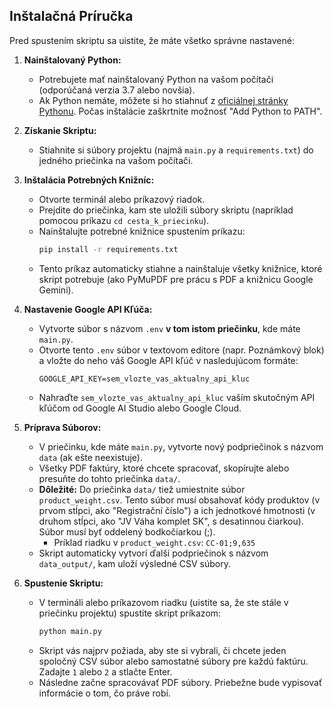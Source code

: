 ## Inštalačná Príručka

Pred spustením skriptu sa uistite, že máte všetko správne nastavené:

1.  **Nainštalovaný Python:**
    *   Potrebujete mať nainštalovaný Python na vašom počítači (odporúčaná verzia 3.7 alebo novšia).
    *   Ak Python nemáte, môžete si ho stiahnuť z [oficiálnej stránky Pythonu](https://www.python.org/downloads/). Počas inštalácie zaškrtnite možnosť "Add Python to PATH".

2.  **Získanie Skriptu:**
    *   Stiahnite si súbory projektu (najmä `main.py` a `requirements.txt`) do jedného priečinka na vašom počítači.

3.  **Inštalácia Potrebných Knižníc:**
    *   Otvorte terminál alebo príkazový riadok.
    *   Prejdite do priečinka, kam ste uložili súbory skriptu (napríklad pomocou príkazu `cd cesta_k_priecinku`).
    *   Nainštalujte potrebné knižnice spustením príkazu:
        ```bash
        pip install -r requirements.txt
        ```
    *   Tento príkaz automaticky stiahne a nainštaluje všetky knižnice, ktoré skript potrebuje (ako PyMuPDF pre prácu s PDF a knižnicu Google Gemini).

4.  **Nastavenie Google API Kľúča:**
    *   Vytvorte súbor s názvom `.env` **v tom istom priečinku**, kde máte `main.py`.
    *   Otvorte tento `.env` súbor v textovom editore (napr. Poznámkový blok) a vložte do neho váš Google API kľúč v nasledujúcom formáte:
        ```
        GOOGLE_API_KEY=sem_vlozte_vas_aktualny_api_kluc
        ```
    *   Nahraďte `sem_vlozte_vas_aktualny_api_kluc` vaším skutočným API kľúčom od Google AI Studio alebo Google Cloud.

5.  **Príprava Súborov:**
    *   V priečinku, kde máte `main.py`, vytvorte nový podpriečinok s názvom `data` (ak ešte neexistuje).
    *   Všetky PDF faktúry, ktoré chcete spracovať, skopírujte alebo presuňte do tohto priečinka `data/`.
    *   **Dôležité:** Do priečinka `data/` tiež umiestnite súbor `product_weight.csv`. Tento súbor musí obsahovať kódy produktov (v prvom stĺpci, ako "Registrační číslo") a ich jednotkové hmotnosti (v druhom stĺpci, ako "JV Váha komplet SK", s desatinnou čiarkou). Súbor musí byť oddelený bodkočiarkou (;).
        *   Príklad riadku v `product_weight.csv`: `CC-01;9,635`
    *   Skript automaticky vytvorí ďalší podpriečinok s názvom `data_output/`, kam uloží výsledné CSV súbory.

6.  **Spustenie Skriptu:**
    *   V termináli alebo príkazovom riadku (uistite sa, že ste stále v priečinku projektu) spustite skript príkazom:
        ```bash
        python main.py
        ```
    *   Skript vás najprv požiada, aby ste si vybrali, či chcete jeden spoločný CSV súbor alebo samostatné súbory pre každú faktúru. Zadajte `1` alebo `2` a stlačte Enter.
    *   Následne začne spracovávať PDF súbory. Priebežne bude vypisovať informácie o tom, čo práve robí. 